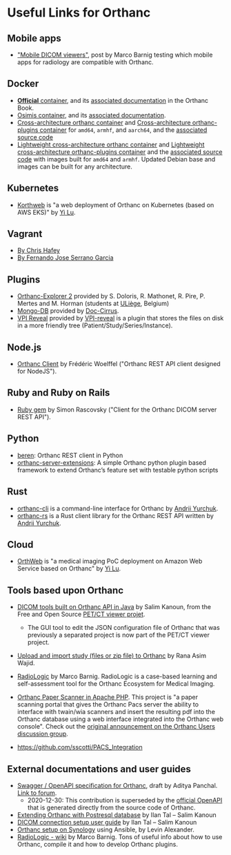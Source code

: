 Useful Links for Orthanc
========================

Mobile apps
-----------

 * ["Mobile DICOM viewers"](http://www.web3.lu/mobile-dicom-viewers/), post by Marco Barnig testing which mobile apps for radiology are compatible with Orthanc.


Docker
------

 * [**Official** container](https://hub.docker.com/u/jodogne/), and its [associated documentation](http://book.orthanc-server.com/users/docker.html) in the Orthanc Book.
 * [Osimis container](https://hub.docker.com/r/osimis/orthanc/), and its [associated documentation](https://osimis.atlassian.net/wiki/spaces/OKB/pages/26738689/How+to+use+osimis+orthanc+Docker+images).
 * [Cross-architecture orthanc container](https://hub.docker.com/r/derekmerck/orthanc/) and [Cross-architecture orthanc-plugins container](https://hub.docker.com/r/derekmerck/orthanc-plugins/) for `amd64`, `armhf`, and `aarch64`, and the [associated source code](https://github.com/derekmerck/docker-orthanc-xarch)
 * [Lightweight cross-architecture orthanc container](https://hub.docker.com/r/scratchcat1/orthanc/) and [Lightweight cross-architecture orthanc-plugins container](https://hub.docker.com/r/scratchcat1/orthanc-plugins/) and the [associated source code](https://github.com/Scratchcat1/OrthancDocker) with images built for `amd64` and `armhf`. Updated Debian base and images can be built for any architecture.
 
Kubernetes
----------

 * [Korthweb](https://github.com/digihunch/korthweb/) is "a web deployment of Orthanc on Kubernetes (based on AWS EKS)" by [Yi Lu](https://www.linkedin.com/in/digihunch/).
 
Vagrant
-------

 * [By Chris Hafey](https://github.com/chafey/orthanc-vagrant)
 * [By Fernando Jose Serrano Garcia](https://github.com/fernandojsg/vagrant-orthanc)

Plugins
-------

 * [Orthanc-Explorer 2](https://github.com/sdoloris/orthanc-explorer-2) provided by S. Doloris, R. Mathonet, R. Pire, P. Mertes and M. Horman (students at [ULiège](https://uliege.be), Belgium)
 * [Mongo-DB](https://github.com/Doc-Cirrus/orthanc-mongodb) provided by [Doc-Cirrus](https://www.doc-cirrus.com).
 * [VPI Reveal](https://github.com/jodogne/OrthancContributed/tree/master/Plugins/orthancVPIRevealPlugin) provided by [VPI-reveal](http://www.vpireveal.com/) is  a plugin that stores the files on disk in a more friendly tree (Patient/Study/Series/Instance).

Node.js
-------

 * [Orthanc Client](https://github.com/FWoelffel/orthanc-client) by Frédéric Woelffel ("Orthanc REST API client designed for NodeJS").
 
Ruby and Ruby on Rails
----------------------

 * [Ruby gem](https://rubygems.org/gems/orthanc/versions/0.1.0) by Simon Rascovsky ("Client for the Orthanc DICOM server REST API").
 
Python
------
 
 * [beren](https://pypi.org/project/beren/): Orthanc REST client in Python
 * [orthanc-server-extensions](https://github.com/walkIT-nl/orthanc-server-extensions/): A simple Orthanc python plugin based framework to extend Orthanc’s feature set with testable python scripts

Rust
----

 * [orthanc-cli](https://github.com/Ch00k/orthanc-cli) is a command-line interface for Orthanc by [Andrii Yurchuk](https://groups.google.com/g/orthanc-users/c/dfIV8IKLJNg/m/eQBGSEGACgAJ).
 * [orthanc-rs](https://github.com/Ch00k/orthanc-rs) is a Rust client library for the Orthanc REST API written by [Andrii Yurchuk](https://groups.google.com/g/orthanc-users/c/dfIV8IKLJNg/m/eQBGSEGACgAJ).


Cloud
-----

 * [OrthWeb](https://github.com/digihunch/orthweb/) is "a medical imaging PoC deployment on Amazon Web Service based on Orthanc" by [Yi Lu](https://www.linkedin.com/in/digihunch/).


Tools based upon Orthanc
------------------------

 * [DICOM tools built on Orthanc API in Java](https://github.com/salimkanoun/Orthanc_Tools)
   by Salim Kanoun, from the Free and Open Source
   [PET/CT viewer projet](http://petctviewer.org/).
 
   * The GUI tool to edit the JSON configuration file of Orthanc that
     was previously a separated project is now part of the PET/CT
     viewer project.
 
 * [Upload and import study (files or zip file) to Orthanc](https://groups.google.com/forum/#!msg/orthanc-users/LHL4bsLDYP8/w2_iDtwhEgAJ;context-place=topic/orthanc-users/wwCII2uZDcQ)
   by Rana Asim Wajid.

 * [RadioLogic](https://github.com/mbarnig/RadioLogic) by Marco Barnig.  RadioLogic is a case-based learning and self-assessment tool for the Orthanc Ecosystem for Medical Imaging.
 
 * [Orthanc Paper Scanner in Apache PHP](https://sourceforge.net/projects/orthanc-paperscanner-apachephp/). This project is "a paper scanning portal that gives the Orthanc Pacs server the ability to interface with twain/wia scanners and insert the resulting pdf into the Orthanc database using a web interface integrated into the Orthanc web console". Check out the [original announcement on the Orthanc Users discussion group](https://groups.google.com/forum/?utm_medium=email&utm_source=footer#!msg/orthanc-users/k0CQ1f5eu84/z98izDJ8AQAJ).

 * https://github.com/sscotti/PACS_Integration

External documentations and user guides
---------------------------------------
   
 * [Swagger / OpenAPI specification for Orthanc](https://github.com/bastula/swagger-orthanc), draft by Aditya Panchal. [Link to forum](https://groups.google.com/d/msg/orthanc-users/y1t3XIc7aIc/AF-vy6cdEgAJ).
   * 2020-12-30: This contribution is superseded by the [official OpenAPI](https://api.orthanc-server.com/) that is generated directly from the source code of Orthanc.
 * [Extending Orthanc with Postresql database](http://petctviewer.org/images/Extending_Orthanc_with%20_PostgreDB.pdf) by Ilan Tal – Salim Kanoun
 * [DICOM connection setup user guide](http://www.petctviewer.org/images/QuickSetupGuide_Networking_DICOM.pdf) by Ilan Tal – Salim Kanoun
 * [Orthanc setup on Synology](https://github.com/levinalex/orthanc-synology-ansible-example) using Ansible, by Levin Alexander.
 * [RadioLogic - wiki](https://github.com/mbarnig/RadioLogic/wiki) by Marco Barnig.  Tons of useful info about how to use Orthanc, compile it and how to develop Orthanc plugins.
